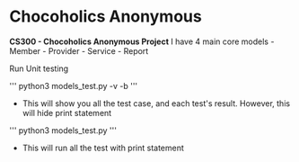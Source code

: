 # Chocoholics Anonymous

**CS300 - Chocoholics Anonymous Project**
I have 4 main core models
    - Member
    - Provider
    - Service
    - Report

Run Unit testing

'''
python3 models_test.py -v -b
'''
- This will show you all the test case, and each test's result.
However, this will hide print statement


'''
python3 models_test.py
'''
- This will run all the test with print statement




